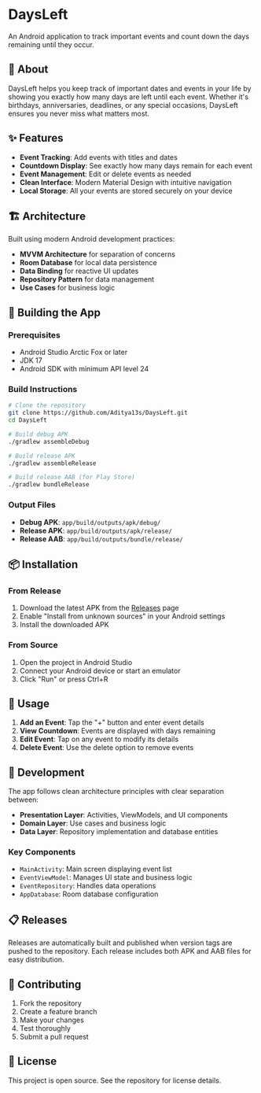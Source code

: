 # DaysLeft

An Android application to track important events and count down the days remaining until they occur.

## 📱 About

DaysLeft helps you keep track of important dates and events in your life by showing you exactly how many days are left until each event. Whether it's birthdays, anniversaries, deadlines, or any special occasions, DaysLeft ensures you never miss what matters most.

## ✨ Features

- **Event Tracking**: Add events with titles and dates
- **Countdown Display**: See exactly how many days remain for each event
- **Event Management**: Edit or delete events as needed
- **Clean Interface**: Modern Material Design with intuitive navigation
- **Local Storage**: All your events are stored securely on your device

## 🏗️ Architecture

Built using modern Android development practices:
- **MVVM Architecture** for separation of concerns
- **Room Database** for local data persistence
- **Data Binding** for reactive UI updates
- **Repository Pattern** for data management
- **Use Cases** for business logic

## 🚀 Building the App

### Prerequisites
- Android Studio Arctic Fox or later
- JDK 17
- Android SDK with minimum API level 24

### Build Instructions

```bash
# Clone the repository
git clone https://github.com/Aditya13s/DaysLeft.git
cd DaysLeft

# Build debug APK
./gradlew assembleDebug

# Build release APK
./gradlew assembleRelease

# Build release AAB (for Play Store)
./gradlew bundleRelease
```

### Output Files
- **Debug APK**: `app/build/outputs/apk/debug/`
- **Release APK**: `app/build/outputs/apk/release/`
- **Release AAB**: `app/build/outputs/bundle/release/`

## 📦 Installation

### From Release
1. Download the latest APK from the [Releases](https://github.com/Aditya13s/DaysLeft/releases) page
2. Enable "Install from unknown sources" in your Android settings
3. Install the downloaded APK

### From Source
1. Open the project in Android Studio
2. Connect your Android device or start an emulator
3. Click "Run" or press Ctrl+R

## 🎯 Usage

1. **Add an Event**: Tap the "+" button and enter event details
2. **View Countdown**: Events are displayed with days remaining
3. **Edit Event**: Tap on any event to modify its details
4. **Delete Event**: Use the delete option to remove events

## 🔧 Development

The app follows clean architecture principles with clear separation between:
- **Presentation Layer**: Activities, ViewModels, and UI components
- **Domain Layer**: Use cases and business logic
- **Data Layer**: Repository implementation and database entities

### Key Components
- `MainActivity`: Main screen displaying event list
- `EventViewModel`: Manages UI state and business logic
- `EventRepository`: Handles data operations
- `AppDatabase`: Room database configuration

## 📋 Releases

Releases are automatically built and published when version tags are pushed to the repository. Each release includes both APK and AAB files for easy distribution.

## 🤝 Contributing

1. Fork the repository
2. Create a feature branch
3. Make your changes
4. Test thoroughly
5. Submit a pull request

## 📄 License

This project is open source. See the repository for license details.